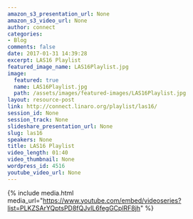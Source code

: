 ```yaml
---
amazon_s3_presentation_url: None
amazon_s3_video_url: None
author: connect
categories:
- Blog
comments: false
date: 2017-01-31 14:39:28
excerpt: LAS16 Playlist
featured_image_name: LAS16Playlist.jpg
image:
  featured: true
  name: LAS16Playlist.jpg
  path: /assets/images/featured-images/LAS16Playlist.jpg
layout: resource-post
link: http://connect.linaro.org/playlist/las16/
session_id: None
session_track: None
slideshare_presentation_url: None
slug: las16
speakers: None
title: LAS16 Playlist
video_length: 01:40
video_thumbnail: None
wordpress_id: 4516
youtube_video_url: None
---
```


{% include media.html media_url="https://www.youtube.com/embed/videoseries?list=PLKZSArYQptsPD8fQJvlL6fegGCplRF8jh" %}

